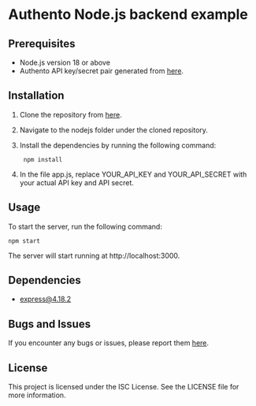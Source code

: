 # Authento Node.js backend example

## Prerequisites

- Node.js version 18 or above
- Authento API key/secret pair generated from [here](https://dashboard.authento.io/settings).

## Installation

1. Clone the repository from [here](https://github.com/Authento/usage-examples).

2. Navigate to the nodejs folder under the cloned repository.

3. Install the dependencies by running the following command:

        npm install

4. In the file app.js, replace YOUR_API_KEY and YOUR_API_SECRET with your actual API key and API secret.

## Usage

To start the server, run the following command:

    npm start

The server will start running at http://localhost:3000.

## Dependencies

- express@4.18.2

## Bugs and Issues

If you encounter any bugs or issues, please report them [here](https://github.com/Authento/usage-examples/issues).

## License

This project is licensed under the ISC License. See the LICENSE file for more information.